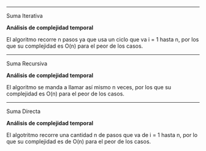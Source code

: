 ----------------------------------------------
Suma Iterativa

**Análisis de complejidad temporal**

El algoritmo recorre n pasos ya que usa un ciclo que va i = 1 hasta n, por los que su complejidad es O(n) para el peor de los casos.

----------------------------------------------
Suma Recursiva

**Análisis de complejidad temporal**

El algoritmo se manda a llamar así mismo n veces, por los que su complejidad es O(n) para el peor de los casos.

----------------------------------------------
Suma Directa

**Análisis de complejidad temporal**

El algotritmo recorre una cantidad n de pasos que va de i = 1 hasta n, por lo que su complejidad es de O(n) para el peor de los casos.
